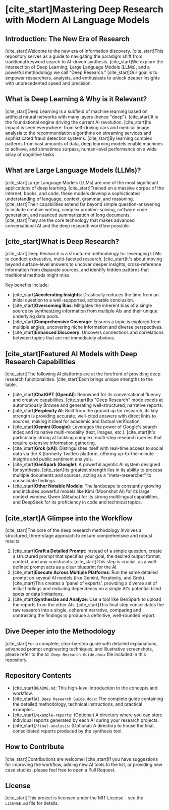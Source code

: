 # [cite_start]Mastering Deep Research with Modern AI Language Models 

## Introduction: The New Era of Research

[cite_start]Welcome to the new era of information discovery.  [cite_start]This repository serves as a guide to navigating the paradigm shift from traditional keyword search to AI-driven synthesis.  [cite_start]We explore the intersection of Deep Learning, Large Language Models (LLMs), and a powerful methodology we call "Deep Research."  [cite_start]Our goal is to empower researchers, analysts, and enthusiasts to unlock deeper insights with unprecedented speed and precision. 

## What is Deep Learning & Why is it Relevant?

[cite_start]Deep Learning is a subfield of machine learning based on artificial neural networks with many layers (hence "deep").  [cite_start]It is the foundational engine driving the current AI revolution.  [cite_start]Its impact is seen everywhere: from self-driving cars and medical image analysis to the recommendation algorithms on streaming services and sophisticated fraud detection systems.  [cite_start]By learning complex patterns from vast amounts of data, deep learning models enable machines to achieve, and sometimes surpass, human-level performance on a wide array of cognitive tasks. 

## What are Large Language Models (LLMs)?

[cite_start]Large Language Models (LLMs) are one of the most significant applications of deep learning.  [cite_start]Trained on a massive corpus of the internet, books, and code, these models develop a sophisticated understanding of language, context, grammar, and reasoning.  [cite_start]Their capabilities extend far beyond simple question-answering to include creative writing, complex problem-solving, software code generation, and nuanced summarization of long documents.  [cite_start]They are the core technology that makes advanced conversational AI and the deep research workflow possible. 

## [cite_start]What is Deep Research? 

[cite_start]Deep Research is a structured methodology for leveraging LLMs to conduct exhaustive, multi-faceted research.  [cite_start]It's about moving beyond surface-level answers to uncover deeper insights, cross-reference information from disparate sources, and identify hidden patterns that traditional methods might miss. 

Key benefits include:
* [cite_start]**Accelerating Insights**: Drastically reduces the time from an initial question to a well-supported, actionable conclusion. 
* [cite_start]**Overcoming Bias**: Mitigates the inherent bias of a single source by synthesizing information from multiple AIs and their unique underlying data pools. 
* [cite_start]**Comprehensive Coverage**: Ensures a topic is explored from multiple angles, uncovering niche information and diverse perspectives. 
* [cite_start]**Enhanced Discovery**: Uncovers connections and correlations between topics that are not immediately obvious. 

## [cite_start]Featured AI Models with Deep Research Capabilities 

[cite_start]The following AI platforms are at the forefront of providing deep research functionalities.  [cite_start]Each brings unique strengths to the table. 

* [cite_start]**ChatGPT (OpenAI)**: Renowned for its conversational fluency and creative capabilities.  [cite_start]Its "Deep Research" mode excels at autonomously Browse and generating well-structured, narrative reports. 
* [cite_start]**Perplexity AI**: Built from the ground up for research, its key strength is providing accurate, well-cited answers with direct links to sources, making it ideal for academic and factual verification. 
* [cite_start]**Gemini (Google)**: Leverages the power of Google's search index and its native multi-modality (text, images, etc.).  [cite_start]It's particularly strong at tackling complex, multi-step research queries that require extensive information gathering. 
* [cite_start]**Grok (xAI)**: Distinguishes itself with real-time access to social data via the X (formerly Twitter) platform, offering up-to-the-minute insights and public sentiment analysis. 
* [cite_start]**GenSpark (Google)**: A powerful agentic AI system designed for synthesis.  [cite_start]Its greatest strength lies in its ability to process multiple documents and sources, acting as a "meta-researcher" to consolidate findings. 
* [cite_start]**Other Notable Models**: The landscape is constantly growing and includes powerful models like Kimi (Moonshot AI) for its large context window, Qwen (Alibaba) for its strong multilingual capabilities, and DeepSeek for its proficiency in code and technical topics. 

## [cite_start]A Glimpse into the Workflow 

[cite_start]The core of the deep research methodology involves a structured, three-stage approach to ensure comprehensive and robust results. 

1.  [cite_start]**Craft a Detailed Prompt**: Instead of a simple question, create a structured prompt that specifies your goal, the desired output format, context, and any constraints.  [cite_start]This step is crucial, as a well-defined prompt acts as a clear blueprint for the AI. 
2.  [cite_start]**Execute Across Multiple Platforms**: Run the same detailed prompt on several AI models (like Gemini, Perplexity, and Grok).  [cite_start]This creates a 'panel of experts', providing a diverse set of initial findings and reducing dependency on a single AI's potential blind spots or data limitations. 
3.  [cite_start]**Synthesize and Analyze**: Use a tool like GenSpark to upload the reports from the other AIs.  [cite_start]This final step consolidates the raw research into a single, coherent narrative, comparing and contrasting the findings to produce a definitive, well-rounded report. 

## Dive Deeper into the Methodology

[cite_start]For a complete, step-by-step guide with detailed explanations, advanced prompt engineering techniques, and illustrative screenshots, please refer to the `AI Deep Research Guide.docx` file included in this repository. 

## Repository Contents

* [cite_start]`README.md`: This high-level introduction to the concepts and workflow. 
* [cite_start]`AI Deep Research Guide.docx`: The complete guide containing the detailed methodology, technical instructions, and practical examples. 
* [cite_start]`/example-reports`: (Optional) A directory where you can store individual reports generated by each AI during your research projects. 
* [cite_start]`/final-analysis`: (Optional) A directory to house the final, consolidated reports produced by the synthesis tool. 

## How to Contribute

[cite_start]Contributions are welcome!  [cite_start]If you have suggestions for improving the workflow, adding new AI tools to the list, or providing new case studies, please feel free to open a Pull Request. 

## License

[cite_start]This project is licensed under the MIT License - see the `LICENSE.md` file for details.
